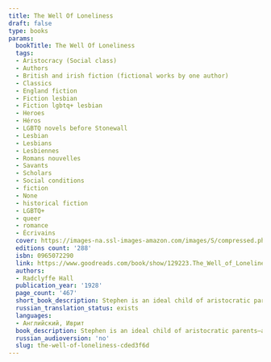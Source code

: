 ```yaml
---
title: The Well Of Loneliness
draft: false
type: books
params:
  bookTitle: The Well Of Loneliness
  tags:
  - Aristocracy (Social class)
  - Authors
  - British and irish fiction (fictional works by one author)
  - Classics
  - England fiction
  - Fiction lesbian
  - Fiction lgbtq+ lesbian
  - Heroes
  - Héros
  - LGBTQ novels before Stonewall
  - Lesbian
  - Lesbians
  - Lesbiennes
  - Romans nouvelles
  - Savants
  - Scholars
  - Social conditions
  - fiction
  - None
  - historical fiction
  - LGBTQ+
  - queer
  - romance
  - Écrivains
  cover: https://images-na.ssl-images-amazon.com/images/S/compressed.photo.goodreads.com/books/1415588651i/129223.jpg
  editions count: '288'
  isbn: 0965072290
  link: https://www.goodreads.com/book/show/129223.The_Well_of_Loneliness
  authors:
  - Radclyffe Hall
  publication_year: '1928'
  page_count: '467'
  short_book_description: Stephen is an ideal child of aristocratic parents—a fencer, a horse rider and a keen scholar. Stephen grows to be a war hero, a bestselling writer and a loyal, protective lover.
  russian_translation_status: exists
  languages:
  - Английский, Иврит
  book_description: Stephen is an ideal child of aristocratic parents—a fencer, a horse rider and a keen scholar. Stephen grows to be a war hero, a bestselling writer and a loyal, protective lover. But Stephen is a woman, and her lovers are women. As her ambitions drive her, and society confines her, Stephen is forced into desperate actions.The Well of Lonelinesswas banned for obscenity when published in 1928. It became an international bestseller, and for decades was the single most famous lesbian novel. It has influenced how love between women is understood, for the twentieth century and beyond.
  russian_audioversion: 'no'
  slug: the-well-of-loneliness-cded3f6d
---
```


